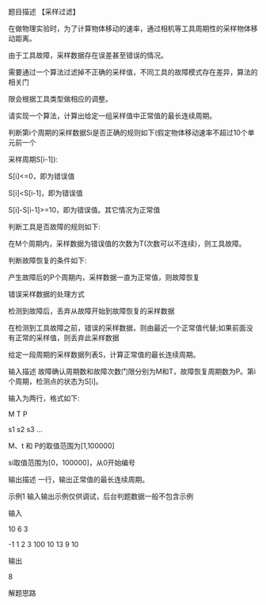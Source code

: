 题目描述
【采样过滤】

在做物理实验时，为了计算物体移动的速率，通过相机等工具周期性的采样物体移动距离。

由于工具故障，采样数据存在误差甚至错误的情况。

需要通过一个算法过滤掉不正确的采样值，不同工具的故障模式存在差异，算法的相关门

限会根据工具类型做相应的调整。

请实现一个算法，计算出给定一组采样值中正常值的最长连续周期。

判断第i个周期的采样数据Si是否正确的规则如下(假定物体移动速率不超过10个单元前一个

采样周期S[i-1]):

S[i]<=0，即为错误值

S[i]<S[i-1]，即为错误值

S[i]-S[i-1]>=10，即为错误值。其它情况为正常值

判断工具是否故障的规则如下:

在M个周期内，采样数据为错误值的次数为T(次数可以不连续)，则工具故障。

判断故障恢复的条件如下:

产生故障后的P个周期内，采样数据一直为正常值，则故障恢复

错误采样数据的处理方式

检测到故障后，丢弃从故障开始到故障恢复的采样数据

在检测到工具故障之前，错误的采样数据，则由最近一个正常值代替;如果前面没有正常的采样值，则丢弃此采样数据

给定一段周期的采样数据列表S，计算正常值的最长连续周期。

输入描述
故障确认周期数和故障次数门限分别为M和T，故障恢复周期数为P。第i个周期，检测点的状态为S[i]。

输入为两行，格式如下:

M T P

s1 s2 s3 ...

M、t 和 P的取值范围为[1,100000]

si取值范围为[0，100000]，从0开始编号

输出描述
一行，输出正常值的最长连续周期。

示例1 输入输出示例仅供调试，后台判题数据一般不包含示例

输入

10 6 3

-1 1 2 3 100 10 13 9 10

输出

8

解题思路
